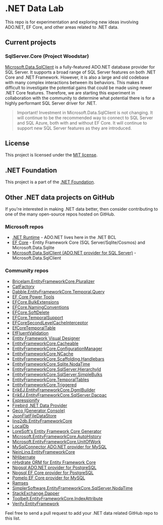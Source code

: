 # .NET Data Lab

This repo is for experimentation and exploring new ideas involving ADO.NET, EF Core, and other areas related to .NET data.

## Current projects

### SqlServer.Core (Project Woodstar)

[Microsoft.Data.SqlClient](https://github.com/dotnet/sqlclient) is a fully-featured ADO.NET database provider for SQL Server. It supports a broad range of SQL Server features on both .NET Core and .NET Framework. However, it is also a large and old codebase with many complex interactions between its behaviors. This makes it difficult to investigate the potential gains that could be made using newer .NET Core features. Therefore, we are starting this experiment in collaboration with the community to determine what potential there is for a highly performant SQL Server driver for .NET.

> Important! Investment in Microsoft.Data.SqlClient is not changing. It will continue to be the recommended way to connect to SQL Server and SQL Azure, both with and without EF Core. It will continue to support new SQL Server features as they are introduced.

## License

This project is licensed under the [MIT license](LICENSE).

## .NET Foundation

This project is a part of the [.NET Foundation].

[.NET Foundation]: http://www.dotnetfoundation.org/projects
[.NET Foundation forums]: http://forums.dotnetfoundation.org/

## Other .NET data projects on GitHub

If you're interested in making .NET data better, then consider contributing to one of the many open-source repos hosted on GitHub.

### Microsoft repos

- [.NET Runtime](https://github.com/dotnet/runtime) - ADO.NET lives here in the .NET BCL
- [EF Core](https://github.com/dotnet/efcore) - Entity Framework Core (SQL Server/Sqlite/Cosmos) and Microsoft.Data.Sqlite
- [Microsoft.Data.SqlClient (ADO.NET provider for SQL Server)](https://github.com/dotnet/sqlclient) - Microsoft.Data.SqlClient

### Community repos

- [Bricelam.EntityFrameworkCore.Pluralizer](https://github.com/bricelam/EFCore.Pluralizer)
- [CatFactory](https://github.com/hherzl/CatFactory.EntityFrameworkCore)
- [Dabble.EntityFrameworkCore.Temporal.Query](https://github.com/Adam-Langley/efcore-temporal-query)
- [EF Core Power Tools](https://github.com/ErikEJ/EFCorePowerTools)
- [EFCore.BulkExtensions](https://github.com/borisdj/EFCore.BulkExtensions)
- [EFCore.NamingConventions](https://github.com/efcore/EFCore.NamingConventions)
- [EFCore.SoftDelete](https://www.nuget.org/packages/EFCore.SoftDelete)
- [EFCore.TemporalSupport](https://github.com/cpoDesign/EFCore.TemporalSupport)
- [EFCoreSecondLevelCacheInterceptor](https://github.com/VahidN/EFCoreSecondLevelCacheInterceptor)
- [EfCoreTemporalTable](https://github.com/glautrou/EfCoreTemporalTable)
- [EfFluentValidation](https://github.com/SimonCropp/EfFluentValidation)
- [Entity Framework Visual Designer](https://github.com/msawczyn/EFDesigner)
- [EntityFrameworkCore.Cacheable](https://github.com/SteffenMangold/EntityFrameworkCore.Cacheable)
- [EntityFrameworkCore.ConfigurationManager](https://github.com/efcore/EFCore.ConfigurationManager)
- [EntityFrameworkCore.NCache](https://www.alachisoft.com/ncache/ef-core-cache.html)
- [EntityFrameworkCore.Scaffolding.Handlebars](https://github.com/TrackableEntities/EntityFrameworkCore.Scaffolding.Handlebars)
- [EntityFrameworkCore.Sqlite.NodaTime](https://github.com/khellang/EFCore.Sqlite.NodaTime)
- [EntityFrameworkCore.SqlServer.HierarchyId](https://github.com/efcore/EFCore.SqlServer.HierarchyId)
- [EntityFrameworkCore.SqlServer.SimpleBulks](https://github.com/phongnguyend/EntityFrameworkCore.SqlServer.SimpleBulks)
- [EntityFrameworkCore.TemporalTables](https://github.com/findulov/EntityFrameworkCore.TemporalTables)
- [EntityFrameworkCore.Triggered](https://github.com/koenbeuk/EntityFrameworkCore.Triggered)
- [ErikEJ.EntityFrameworkCore.DgmlBuilder](https://github.com/ErikEJ/EFCorePowerTools/wiki/Inspect-your-DbContext-model)
- [ErikEJ.EntityFrameworkCore.SqlServer.Dacpac](https://github.com/ErikEJ/EFCorePowerTools/wiki/ErikEJ.EntityFrameworkCore.SqlServer.Dacpac)
- [Expressionify](https://github.com/ClaveConsulting/Expressionify)
- [Firebird .NET Data Provider](https://github.com/cincuranet/FirebirdSql.Data.FirebirdClient)
- [Geco (Generator Console)](https://github.com/iQuarc/Geco)
- [JsonFlatFileDataStore](https://github.com/ttu/json-flatfile-datastore)
- [linq2db.EntityFrameworkCore](https://github.com/linq2db/linq2db.EntityFrameworkCore)
- [LocalDb](https://github.com/SimonCropp/LocalDb)
- [LoreSoft's Entity Framework Core Generator](https://github.com/loresoft/EntityFrameworkCore.Generator)
- [Microsoft.EntityFrameworkCore.AutoHistory](https://github.com/Arch/AutoHistory/)
- [Microsoft.EntityFrameworkCore.UnitOfWork](https://github.com/Arch/UnitOfWork/)
- [MySqlConnector ADO.NET provider for MySQL](https://github.com/mysql-net/MySqlConnector)
- [NeinLinq.EntityFrameworkCore](https://github.com/axelheer/nein-linq/)
- [NHibernate](https://github.com/nhibernate)
- [nHydrate ORM for Entity Framework Core](https://github.com/nHydrate/nHydrate)
- [Npgsql ADO.NET provider for PostgreSQL](https://github.com/npgsql/npgsql)
- [Npgsql EF Core provider for PostgreSQL](https://github.com/npgsql/efcore.pg)
- [Pomelo EF Core provider for MySQL](https://github.com/PomeloFoundation/Pomelo.EntityFrameworkCore.MySql)
- [Ramses](https://github.com/JValck/Ramses)
- [SimplerSoftware.EntityFrameworkCore.SqlServer.NodaTime](https://github.com/StevenRasmussen/EFCore.SqlServer.NodaTime)
- [StackExchange.Dapper](https://github.com/StackExchange/Dapper)
- [Toolbelt.EntityFrameworkCore.IndexAttribute](https://github.com/jsakamoto/EntityFrameworkCore.IndexAttribute)
- [Verify.EntityFramework](https://github.com/VerifyTests/Verify.EntityFramework)

Feel free to send a pull request to add your .NET data related GitHub repo to this list.
